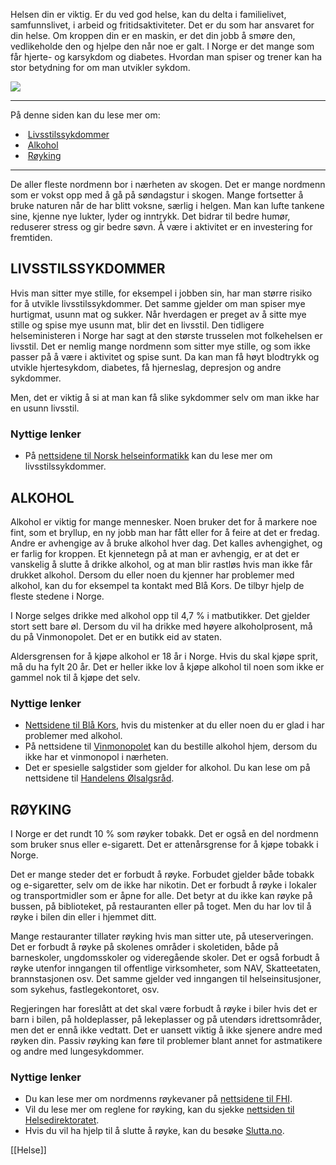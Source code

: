 Helsen din er viktig. Er du ved god helse, kan du delta i familielivet, samfunnslivet, i arbeid og fritidsaktiviteter. Det er du som har ansvaret for din helse. Om kroppen din er en maskin, er det din jobb å smøre den, vedlikeholde den og hjelpe den når noe er galt. I Norge er det mange som får hjerte- og karsykdom og diabetes. Hvordan man spiser og trener kan ha stor betydning for om man utvikler sykdom.

![](https://cdn.kursoria.no/pensum/elements/pensum-for-samfunnskunnskapsproven-_nybtvr.jpg)

---

På denne siden kan du lese mer om:

-    [Livsstilssykdommer](https://app.norskkunnskap.no/pensum/rtehtr/3hnasx/nybtvr#livsstilssykdommer)
-    [Alkohol](https://app.norskkunnskap.no/pensum/rtehtr/3hnasx/nybtvr#alkohol)
-    [Røyking](https://app.norskkunnskap.no/pensum/rtehtr/3hnasx/nybtvr#royking)

---

De aller fleste nordmenn bor i nærheten av skogen. Det er mange nordmenn som er vokst opp med å gå på søndagstur i skogen. Mange fortsetter å bruke naturen når de har blitt voksne, særlig i helgen. Man kan lufte tankene sine, kjenne nye lukter, lyder og inntrykk. Det bidrar til bedre humør, reduserer stress og gir bedre søvn. Å være i aktivitet er en investering for fremtiden. 

## LIVSSTILSSYKDOMMER

Hvis man sitter mye stille, for eksempel i jobben sin, har man større risiko for å utvikle livsstilssykdommer. Det samme gjelder om man spiser mye hurtigmat, usunn mat og sukker. Når hverdagen er preget av å sitte mye stille og spise mye usunn mat, blir det en livsstil. Den tidligere helseministeren i Norge har sagt at den største trusselen mot folkehelsen er livsstil. Det er nemlig mange nordmenn som sitter mye stille, og som ikke passer på å være i aktivitet og spise sunt. Da kan man få høyt blodtrykk og utvikle hjertesykdom, diabetes, få hjerneslag, depresjon og andre sykdommer.

Men, det er viktig å si at man kan få slike sykdommer selv om man ikke har en usunn livsstil. 

### Nyttige lenker

-   På [nettsidene til Norsk helseinformatikk](https://nhi.no/livsstil/egenomsorg/livsstilssykdommer/) kan du lese mer om livsstilssykdommer.

## ALKOHOL

Alkohol er viktig for mange mennesker. Noen bruker det for å markere noe fint, som et bryllup, en ny jobb man har fått eller for å feire at det er fredag. Andre er avhengige av å bruke alkohol hver dag. Det kalles avhengighet, og er farlig for kroppen. Et kjennetegn på at man er avhengig, er at det er vanskelig å slutte å drikke alkohol, og at man blir rastløs hvis man ikke får drukket alkohol. Dersom du eller noen du kjenner har problemer med alkohol, kan du for eksempel ta kontakt med Blå Kors. De tilbyr hjelp de fleste stedene i Norge.

I Norge selges drikke med alkohol opp til 4,7 % i matbutikker. Det gjelder stort sett bare øl. Dersom du vil ha drikke med høyere alkoholprosent, må du på Vinmonopolet. Det er en butikk eid av staten.

Aldersgrensen for å kjøpe alkohol er 18 år i Norge. Hvis du skal kjøpe sprit, må du ha fylt 20 år. Det er heller ikke lov å kjøpe alkohol til noen som ikke er gammel nok til å kjøpe det selv.

### Nyttige lenker

-   [Nettsidene til Blå Kors](https://www.blakors.no/tema/alkohol-og-rusbehandling/), hvis du mistenker at du eller noen du er glad i har problemer med alkohol.
-   På nettsidene til [Vinmonopolet](https://www.vinmonopolet.no/) kan du bestille alkohol hjem, dersom du ikke har et vinmonopol i nærheten.
-   Det er spesielle salgstider som gjelder for alkohol. Du kan lese om på nettsidene til [Handelens Ølsalgsråd](https://olsalg.no/salgstider-alkohol).

## RØYKING

I Norge er det rundt 10 % som røyker tobakk. Det er også en del nordmenn som bruker snus eller e-sigarett. Det er attenårsgrense for å kjøpe tobakk i Norge.

Det er mange steder det er forbudt å røyke. Forbudet gjelder både tobakk og e-sigaretter, selv om de ikke har nikotin. Det er forbudt å røyke i lokaler og transportmidler som er åpne for alle. Det betyr at du ikke kan røyke på bussen, på biblioteket, på restauranten eller på toget. Men du har lov til å røyke i bilen din eller i hjemmet ditt. 

Mange restauranter tillater røyking hvis man sitter ute, på uteserveringen. Det er forbudt å røyke på skolenes områder i skoletiden, både på barneskoler, ungdomsskoler og videregående skoler. Det er også forbudt å røyke utenfor inngangen til offentlige virksomheter, som NAV, Skatteetaten, brannstasjonen osv. Det samme gjelder ved inngangen til helseinsitusjoner, som sykehus, fastlegekontoret, osv.

Regjeringen har foreslått at det skal være forbudt å røyke i biler hvis det er barn i bilen, på holdeplasser, på lekeplasser og på utendørs idrettsområder, men det er ennå ikke vedtatt. Det er uansett viktig å ikke sjenere andre med røyken din. Passiv røyking kan føre til problemer blant annet for astmatikere og andre med lungesykdommer.

### Nyttige lenker

-   Du kan lese mer om nordmenns røykevaner på [nettsidene til FHI](https://www.fhi.no/nettpub/tobakkinorge/bruk-av-tobakk/utbredelse-av-royking-i-norge/).
-   Vil du lese mer om reglene for røyking, kan du sjekke [nettsiden til Helsedirektoratet](https://www.helsedirektoratet.no/tema/tobakk-royk-og-snus/roykeloven-regler-om-roykeforbud).
-   Hvis du vil ha hjelp til å slutte å røyke, kan du besøke [Slutta.no](https://www.helsenorge.no/snus-og-roykeslutt/).


[[Helse]]